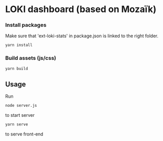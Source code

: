 # LOKI dashboard (based on Mozaïk)

### Install packages

Make sure that 'ext-loki-stats' in package.json is linked to the right folder.

``` sh
yarn install
```

### Build assets (js/css)

``` sh
yarn build
```
 
## Usage

Run 

``` sh
node server.js
```
to start server


``` sh
yarn serve
```

to serve front-end

